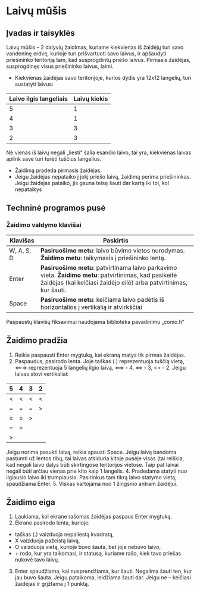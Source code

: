 # Laivų mūšis
## Įvadas ir taisyklės
Laivų mūšis – 2 dalyvių žaidimas, kuriame kiekvienas iš žaidėjų turi savo vandeninę erdvę, kurioje turi prišvartuoti savo laivus, ir apšaudyti priešininko teritoriją tam, kad susprogdintų priešo laivus. Pirmasis žaidėjas, susprogdinęs visus priešininko laivus, laimi.
- Kiekvienas žaidėjas savo teritorijoje, kurios dydis yra 12x12 langelių, turi sustatyti laivus:

Laivo ilgis langeliais|Laivų kiekis
-|-
5|1
4|1
3|3
2|3

Nė vienas iš laivų negali „liesti“ šalia esančio laivo, tai yra, kiekvienas laivas aplink save turi turėti tuščius langelius.
- Žaidimą pradeda pirmasis žaidėjas.
- Jeigu žaidėjas nepataiko į jokį priešo laivą, žaidimą perima priešininkas. Jeigu žaidėjas pataiko, jis gauna teisę šauti dar kartą iki tol, kol nepataikys
## Techninė programos pusė
### Žaidimo valdymo klavišai

Klavišas|Paskirtis
-|-
W, A, S, D|**Pasiruošimo metu**: laivo būvimo vietos nurodymas. **Žaidimo metu**: taikymasis į priešininko lentą.
Enter|**Pasiruošimo metu**: patvirtinama laivo parkavimo vieta. **Žaidimo metu**: patvirtinimas, kad pasikeitė žaidėjas (kai keičiasi žaidėjo eilė) arba patvirtinimas, kur šauti.
Space|**Pasiruošimo metu**: keičiama laivo padėtis iš horizontalios į vertikalią ir atvirkščiai

Paspaustų klavišų fiksavimui naudojama biblioteka pavadinimu „conio.h“
## Žaidimo pradžia
1. Reikia paspausti Enter mygtuką, kai ekraną matys tik pirmas žaidėjas.
2. Paspaudus, pasirodo lenta. Joje taškas (.) reprezentuoja tuščią vietą, <===> reprezentuoja 5 langelių ilgio laivą, <==> - 4, <=> - 3, <> - 2. Jeigu laivas stovi vertikaliai:

5|4|3|2
-|-|-|-
<|<|<|<
=|=|=|>
=|=|>|
=|>||
\>|||

Jeigu norima pasukti laivą, reikia spausti Space. Jeigu laivą bandoma pastumti už lentos ribų, tai laivas atsiduria kitoje pusėje visas (tai reiškia, kad negali laivo dalys būti skirtingose teritorijos vietose. Taip pat laivai negali būti arčiau vienas prie kito kaip 1 langelis.
4. Pradedama statyti nuo ilgiausio laivo iki trumpiausio. Pasirinkus tam tikrą laivo statymo vietą, spaudžiama Enter.
5. Viskas kartojama nuo 1 žingsnio antram žaidėjui.
## Žaidimo eiga
1. Laukiama, kol ekrane rašomas žaidėjas paspaus Enter mygtuką.
2. Ekrane pasirodo lenta, kurioje:
  - taškas (.) vaizduoja nepaliestą kvadratą,
  - X vaizduoja pažeistą laivą,
  - O vaizduoja vietą, kurioje buvo šauta, bet joje nebuvo laivo,
  - \+ rodo, kur yra taikomasi,
ir statusą, kuriame rašo, kiek tavo priešas nukovė tavo laivų.
3. Enter spaudžiama, kai nusprendžiama, kur šauti. Negalima šauti ten, kur jau buvo šauta. Jeigu pataikoma, leidžiama šauti dar. Jeigu ne – keičiasi žaidėjas ir grįžtama į 1 punktą.

